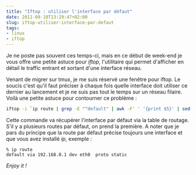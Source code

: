 ```yaml
---
title: "Iftop : utiliser l'interface par défaut"
date: 2011-09-10T13:29:47+02:00
slug: iftop-utiliser-interface-par-defaut
tags:
- linux
- iftop
---
```


Je ne poste pas souvent ces temps-ci, mais en ce début de week-end je vous offre une petite astuce pour _iftop_, l'utilitaire qui permet d'afficher en détail le traffic entrant et sortant d'une interface réseau.

Venant de migrer sur tmux, je me suis réservé une fenêtre pour iftop. Le soucis c'est qu'il faut préciser à chaque fois quelle interface doit utiliser ce dernier au lancement et je ne suis pas tout le temps sur un réseau filaire. Voilà une petite astuce pour contourner ce problème :

``` bash
iftop -i `ip route | grep -E "^default" | awk -F' ' '{print $5}' | sed -n 1p`
```

Cette commande va récupérer l'interface par défaut via la table de routage. S'il y a plusieurs routes par défaut, on prend la première. A noter que je pars du principe que la route par défaut précise toujours une interface et que vous avez installé _ip_, exemple :

    % ip route
    default via 192.168.0.1 dev eth0  proto static

_Enjoy it !_
